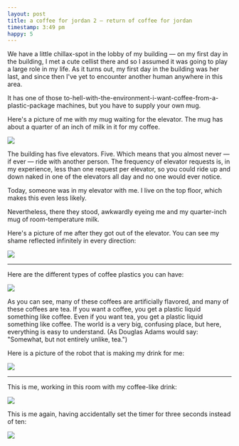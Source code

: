 ```yaml
---
layout: post
title: a coffee for jordan 2 — return of coffee for jordan
timestamp: 3:49 pm
happy: 5
---
```


We have a little chillax-spot in the lobby of my building — on my first day in the building, I met a cute cellist there and so I assumed it was going to play a large role in my life. As it turns out, my first day in the building was her last, and since then I've yet to encounter another human anywhere in this area.

It has one of those to-hell-with-the-environment-i-want-coffee-from-a-plastic-package machines, but you have to supply your own mug.

Here's a picture of me with my mug waiting for the elevator. The mug has about a quarter of an inch of milk in it for my coffee.

![](https://lh3.googleusercontent.com/LjQzVEY5bhj5jgD8gSA2kbNxNt15BklbXENNBgWX8JyeBzeAyTaiGKlL4qCpjp53Gp0umaeW3VJZoZVnSGPUcpkP2WRHLD-uK8ENCU9-7258pBqSpMq65mMmbFujaeI2C9Hpr1B6UxjEsJSVhxRcPpdO1MLGSd9UVEsiffZjxIsKrRQq47pXlKUDVDyEDY74cTj3ClUSwNHUP4QrPFQy4gB31emx1P3XQ21ThZ71BonHWlS2NrZ2w5fkcBXNSid1nEkZSnJHmwufB1lCH99CwohcccPuqRMCNeW9RFagULjGOmL7uUQqUd03V__64_vdl9O_QCNT7CUtbljF_talqR3GlpVWYVVC-n01KrubRuZYNApxp1TkVNKRDbUOT_FT_6hVPjiJrZHcFO2qMcDg98hk2whiVzXqpVnDsxOJ1kOse2kjpYWvZgHao2ZoOfSDu-meogFFHk8GenCToIRA7d_YHvc-vcNtwNMJyBOKBM7ZhVjKaQfq968jd2wVq1rkOKsRnBTH3j3t_QQx5d2hD2LILiWvTdU1f02DrNQMtfUahVGpnmUeQnw-sROTtGAAk95BTqvnasmuS47Ze3Whuq2UoHU1TFgV_IsB2FAqhlPqhCQzxQ=w603-h803-no)

The building has five elevators. Five. Which means that you almost never — if ever — ride with another person. The frequency of elevator requests is, in my experience, less than one request per elevator, so you could ride up and down naked in one of the elevators all day and no one would ever notice.

Today, someone was in my elevator with me. I live on the top floor, which makes this even less likely.

Nevertheless, there they stood, awkwardly eyeing me and my quarter-inch mug of room-temperature milk.

Here's a picture of me after they got out of the elevator. You can see my shame reflected infinitely in every direction:

![](https://lh3.googleusercontent.com/r148GqDk4oCiTmO4xuBkfrTnX41sqKexUT-aZh4BYF_MIgknnZLLWlGYpXO6gsrlsLFOQRH7RPdK6yKSaOPz5kt9K0JpbwNxj1lTaN9ISoo8GsxeCrmfkcP8MKxq-PhPqotqflRSGLNYOYw8lDR8xYiJP4NxAahPA3i_5GabB8PAzyXf5Ol1aEJHbyKe5sAKwztMiku5tgsi3hfdK9OqxgFofk5XqgZnAhNUuI4NF5bU-9PfRWJ4D1N01Eu5IXKbP9oiUPn6LVSbsAEEKAAXrXJ_stS2fLXRfBu1xXmqN8VvZUOuMhAL3drLqRCjhE7Bv-zItbd5az7TLCAqTdxsWtVrX_6dD2aAs8mTadOGHvX37jPktO8LyJT5BWNj1KUANxzgoHC9_MRbkVWDKh-beKncUh_S-TIHrCk_hbZ0iUnvPJ34lofQ79gaooqLhsjOwQ_YCqGrI0_oljHG0JT_Uhuz2awm4SPEfUeXqMWe27AYZc-2b9rE0LLd7q_EjJR-HRXIJllJjBUnm9tlv711LS4ej0Y8STRgZ1CeEKaJ3i3TM-jL7zP24mlfmqMJfzkWgu7aqFOmE14KQ18yG35OLGk_IFLUSfYDT-3F3EoN_zy-ym8teA=w603-h803-no)

---

Here are the different types of coffee plastics you can have:

![](https://lh3.googleusercontent.com/RpIVRrLqMpRUTXeoXoztyPLRzfQV-DZOOenHRrQf7YMMD8sj4FS7FTlscXgqYghk-o4opPe2I0D5UllKCuQRX_Ob-ZCuz_5SviKZvkRscwmAhBppQpuu_dbDrt6sIak_UWbRhN-Ta9PYRKHdbvWV49MmDSbMz2reQiwri03DE62rNqnysBaaRVi6ByWJxNtvZ9N_A32YKPxCsmGRZZAmkRmfhnlZxxAqqo8noXJmbET3ioL7UN7HBkQc4EPqKM09o45_eIsXP7p1_UW9DvYCRTVoerWUSB2FU0MWMhJih1e9mbBcNJs1T4bO_VStBe7lMb6v_hVC4stsI8OLaZB1YZilytmCoTmPHQE20BvHEVA0d6v5k1rrKHsFPgplIqNhfGkTQbF6S7W4Jln_8Gx1zM_5kETle7ee31_DCpi54-9-jdARGgMKX3XK8zbWk8qv2KClcvNN8aHe3EE1SsGC09OHN03FSTV6UqFBy98xErGSWHGVZXyhm5woxXqKtCxRbrl7iPW-xHkAmGb5NnlGkHkanN3FYf2_ARNB1wzD2NzibB3OHaZ5WBhP7-35CNLbNp8tMC1ZUPSUf7qRMlOUcoUSUfIZOEpucxcMsdK-XUiftAJnYQ=w1017-h763-no)

As you can see, many of these coffees are artificially flavored, and many of these coffees are tea. If you want a coffee, you get a plastic liquid something like coffee. Even if you want tea, you get a plastic liquid something like coffee. The world is a very big, confusing place, but here, everything is easy to understand. (As Douglas Adams would say: "Somewhat, but not entirely unlike, tea.")

Here is a picture of the robot that is making my drink for me:

![](https://lh3.googleusercontent.com/pXc2AyVX_BOGN3NZLIGHqj9zUo5G0YCZHMniriWnT9BsZytvuGlENNYQCXqLS-pZv14PW7I8G083CVbj6SUKKDk_wtYi5HBA-fHTMh-q0dgfxXO4TZm1eDmPTRkjFNooKi9UbGdD2Q6vGo-52Y7Pf3iUGyiihHfSGzvLLRacb5fIcwfdOYze5s3k0_WOeNfSEtUqSPhLeiKngnPxFUfMS3Q2Qli5Jbcbxi1MJsg0CBURmMdO_62Ge1i4iSwkg3dY-erRTRAiRxON_oUswxPoJFV3S4CzDAYRWTazR54L7wB9jRsfdMzHTajCDczyPSDyL4W9wXhNR3MCaJL0M1sSV0p4j-jN8RE2VxPYz-ZxCBZYjSGyhEypezr9NLuqIYnBGF99WMQiDI9WLwm8uK9SfYFK8S80heILHayu7gZp8XKSJxgtd1FK1VOVQHD4mnwGodJiapDJ2Y1QJAtdjzgF_FytEuSJBA461Q_Nn82-XjmELEMUw7W6Yj1VXvNJv0XmozhEU_g8ek9W33wsnGi6eucegGmbFFjewmj3QymfgEMxI8snZYSNsATsRhGvUhwfhEMLGgSuxdl_m1dPSAvn8KlLZLDCgNXqSStt84GpmpvW-I841Q=w603-h803-no)

---

This is me, working in this room with my coffee-like drink:

![](https://lh3.googleusercontent.com/bB3hD356CxJUAny9tfUaSn8mc2CLHERU1et-SJ1J_I7dZr_lc6WAbrsz2xzz-6XHf0YamjlZ5HGmeBd6QPX_h1dg5-t4h2g458EJm0A4hgNOC8GYMoYGRTE_dczIjRs_XD9JklJ5Xf58oc80tXEv4vHgdV8Jy-jgZAr5GC2_tnEXD2xk8QCaiUZHN-8hY2E9NFFkVruYGCskjakwjJm6bts91wvf10xOSsgjAJfSRCf35VVVZZpy_c7yTwHb5Y4l7_I3nM-f5eGvHWfQfdrRshdjYnmIGvUvNvC-FKd9niyiBswxFOuFzZB2oRP3xJ7mXfc_o1iPZQ3h4pFRpVuKBoiOTjlRnAxTqj-4t4IR1G_Wm7Lz-BFROWibrmZTPEBGYI81kbx9G1WlD0YLFKynAbV7s2H3UQiInd5_kHJuL0NVtpuOU-OPS-pkRV4vWwXtv9PL-9fJQXG__TH0g8RXAyHQ_U4BdcG0MBbBFVIuyKC6DpCVAGU6qfn8KUzt7zXn6KducM_ymQdfrd4VzbVRmzyPYk8v0PJk7waE8eJx7ZBZf8TE5e8PF2exHft68o-6XmkZtyEOlOzV0yZyFACXSxoSXW2cqtehkC8zu91ZMXNllK9nNw=w603-h803-no)

This is me again, having accidentally set the timer for three seconds instead of ten:

![](https://lh3.googleusercontent.com/XnlznakHIDn5lMCe3_LybEUBhNEF-Ly8lXk1_5uCnwdYI-WtWKZczJEsdm2CUQBaGieSLjGz_GDlPG8wgGs07sb-kX7ar7xaH56zXCXWDwU2g5JC25t0NM7OheChlSLuSE3Wq5x6qDjryy2GXVZMjMHbPPMEE6OGpDHfv0osDhD9nGjGnLfzIuIaSZbq4Z8zoDK32CzfINDH0Pov08xbMtUNJ2wDaqazxdAdvIcGij1o6-SqTPFiolmtMm8KvF_73t11TVTOHVc19BcYousa1Y642EUY2d3pvfEtSSDnjtn1WjrHykBFjPcU0Sq9uxU7B8rKWZli0ZLiPo74q6cRpWK8aifVKcC8-utiJRo-S-4_q8RG-bDEBST3qRPiNGWa1y4-OjN9txWfszjy7GMP4FITaByziNb7Y6sBH0QEXBdXiIT2cCLbIZgdw_MfvTJ46GuZpCRxBBySFOLKBmQqfRpc5_njp0RovSA0Sp4aMM7wc9LScVnNooJDFLAmQKAe0_8Xo8AB-e7MRZIgNMArxdldijf1EPPq9MFdqvI-0K0qdTg8RoCBuHbiQiTlerr2VSNSsUZU7sMokCIqD4M3_5nJvizh9yhKpAuHSHVwH4Y7ZQtJMA=w603-h803-no)
